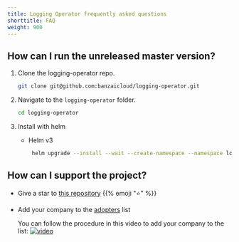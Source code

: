 ```yaml
---
title: Logging Operator frequently asked questions
shorttitle: FAQ
weight: 900
---
```




## How can I run the unreleased master version?

1. Clone the logging-operator repo.

    ```bash
    git clone git@github.com:banzaicloud/logging-operator.git
    ```

1. Navigate to the `logging-operator` folder.

    ```bash
    cd logging-operator
    ```

1. Install with helm

    - Helm v3

        ```bash
         helm upgrade --install --wait --create-namespace --namespace logging logging ./charts/logging-operator --set image.tag=master
        ```

## How can I support the project?

- Give a star to [this repository](https://github.com/banzaicloud/logging-operator) {{% emoji ":star:" %}}
- Add your company to the [adopters](https://github.com/banzaicloud/logging-operator/blob/master/ADOPTERS.md) list

  You can follow the procedure in this video to add your company to the list:
  [![video](http://img.youtube.com/vi/2iaK8adpwfk/0.jpg)](http://www.youtube.com/watch?v=2iaK8adpwfk)
